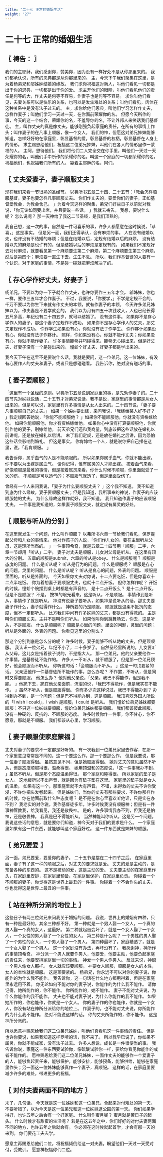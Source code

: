 ```yaml
---
title: "二十七 正常的婚姻生活"
weight: "27"
---
```


# 二十七 正常的婚姻生活


## 〖 祷告： 〗

我们的主耶稣，我们感谢你，赞美你，因为没有一样好处不是从你那里来的。
我们都承认说，所有的恩典都是从你那里来的。
主，今天下午我们聚集在这里，是为着杨弟兄和邬姊妹结婚的缘故。
我们求你祝福这对新人，叫他们看见一切都是出于你的恩典，一切都是出于你的爱。
求主开他们的眼睛，叫他们看见他们的责任是何等的大，作丈夫是何等不容易，作妻子也是何等不容易。
求你叫他们看见，夫妻关系可以是快乐的关系，也可以是发生难处的关系；叫他们看见，肉体在这种关系中是没有法子过去的。
主，求你给他们恩典，叫他们学习怎样作丈夫，怎样作妻子；叫他们学习一天过一天，在你面前荣耀你的名。
但愿今天所作的事，今天的这一个结合，荣耀你的名，不羞辱你的名，不让外邦人来笑话我们基督徒。
主，叫作丈夫的真是像丈夫，能够刚强负起家庭的责任，在所有的事情上作头；叫作妻子的在凡事上顺服，像一个女人。
我们的神，但愿这对弟兄姊妹能够知道，怎样好好的在家庭里，彰显基督的爱，彰显基督的权柄，彰显基督在人身上的情形。
求主赐恩给他们，祝福这二位弟兄姊妹，叫他们在各人的情形里作一蒙福的人。
主阿，恩待他们。
我们将他们二人完全交在你手里，叫他们一天过一天荣耀你的名，叫他们手中所作的荣耀你的名，叫这一个家庭的一切都荣耀你的名。
祝福他们，也祝福我们所有的人。
靠着主耶稣的名，阿们。

## 〖 丈夫爱妻子，妻子顺服丈夫 〗

现在我们来看一节很熟的圣经节。
以弗所书五章二十四、二十五节：「教会怎样顺服基督，妻子也要怎样凡事顺服丈夫。
你们作丈夫的，要爱你们的妻子，正如基督爱教会，为教会舍己。
」为着今天这样的聚集，弟兄们好些日子以前就对我说，「你无论如同要出席，并且要说一些话。
」我就去祷告。
我想，要说什么呢？
怎么说呢？
那一天神给了我这二节圣经，是我们顶熟的。

我自己想，这一次的事，自然是一件可喜乐的事，许多人都愿意在这时候说，「恭喜，」这是事实。
但是另一面，我们还得承认，会有麻烦的事。
人在没有结婚以先，也许没有不结婚的麻烦；但是在结婚以后，定规有结婚以后的麻烦。
没有结婚以先的麻烦是也许有的，但是结婚以后的麻烦是定规有的。
如果我们不定规好去对付麻烦，就要看见第一个麻烦要生第二个麻烦，第二个麻烦要生第三个麻烦，然后是第四个；麻烦要一直生下去，生生不息。
所以，我们作基督徒的人要有一个认识，对于家庭的事情，不是碰一碰就把麻烦解决了的。

## 〖 存心学作好丈夫，好妻子 〗

杨弟兄，不要以为你一下子就会作丈夫，也许你要作三五年才会。
邬姊妹，你也一样，要作三五年才会作妻子。
不过，我要说，「你要学，」不学是定规不会的。
千万不要以为你生下来就有作丈夫的本领，就有作妻子的本领。
今天许多弟兄姊妹以为，作夫妻是不要学就会的。
我们以为月有四五十块钱收入，人也已经长得五尺多高，年纪也有二十四五岁，就可以结婚了。
没有这件事。
如果你不是存心学作人的妻子，那这个妻子定规作不成功。
如果你不是存心学作人的丈夫，那丈夫定规作不成功。
你作学生如果没有心，你就没有法子作学生。
你作夥计如果没有心，你就没有法子作夥计。
照样，你如果没有心，你就不能作丈夫；你如果没有心，你就不能作妻子。
许多事情能够并巧碰得来，能够无心碰出来，但是好丈夫、好妻子没有一个是碰出来的。
憧蚧个好丈夫、好妻子都是学出来的。

我今天下午在这里不是要说什么话，我就是要问，这一位弟兄，这一位姊妹，有没有心要作人的丈夫和妻子，或者只是想碰碰看。
我告诉你，绝对没有碰巧的事。

## 〖 妻子要顺服 〗

「这里有一个圣经的原则。以弗所书五章说到家庭里的事，是先劝作妻子的。二十四节先对姊妹说话，二十五节才对弟兄说话。我不是说，家庭里的事情都是从女人出来的，但是可以说，家庭里有许多事情是从女人出来的。二十四节说，「妻子要凡事顺服自己的丈夫。」
如果一个姊妹要出嫁，来问我说，「我嫁给某人好不好？
」我定规回答她说，「你能不能顺服他？
」如果你不能顺服他，你就没有资格嫁给他。
如果你能顺服他，你才有资格嫁给他。
如果你心中没有打算要顺服他，你就别作他的妻子，别嫁给他。
前天弟兄们还和我商量，到底该把这些话放在婚礼以前讲呢，还是放在婚礼以后讲。
末了我们定规，还是放在婚礼之后讲，因为恐怕这些话会影响到婚礼。
但这是事实。
你肯嫁给一个人，就是说你把自己摆在这里，说，「我肯顺服。
」

我告诉你，属乎血气的人是不能顺服的。
所以如果你属乎血气，你就不能出嫁。
你不要以为出嫁是属血气。
请你记得，惟有属灵的人才能出嫁。
按着血气来看，好像顺服是最难的事情，但是按着属灵来看，你什么时候不顺服，你里面就受了一次的伤。
不顺服是可以透气的；不顺服气就透了，但是里面受伤了。

曾经有一个人来问我说，「妻子为什么要顺服丈夫？
」这个我不知道。
我不知道到底为什么缘故，妻子要顺服丈夫；但是我知道，我所事奉的神说，作妻子的应该顺服她的丈夫。
为什么缘故这样作就好，我不知道。
我只知道作妻子的应该顺服丈夫。
一件事是我知道的，如果妻子顺服丈夫，就定规有属灵的好处。

## 〖 顺服与听从的分别 〗

在这里就发生一个问题，什么叫作顺服？
以弗所书六章一节给我们看见，保罗提起父母和儿女的事情来。
他对作孩子的人说，「你们作儿女的，要在主里听从父母，这是理所当然的。
」一件事顶希奇，就是五章二十四节用「顺服」二字，六章一节却用「听从」二字。
妻子对丈夫是顺服，儿女对父母是听从。
在这里有顶大的分别。
五章的顺服是submit，六章的听从是obey。
什么是顺服呢？
顺服是态度的问题。
什么是听从呢？
听从是行为的问题。
什么是顺服呢？
顺服是存心的问题，灵里的问题。
什么是听从呢？
听从是良心的问题，外表的问题。
顺服是里面的，听从是外面的。
今天如果你丈夫对你说，十二点要吃饭，但是你喜欢十二点半吃饭。
你为着想妻子要顺服丈夫，也就十二点开饭。
但你怎样作呢？
开饭的时候，憧蚧个碗摆到桌上时都是有声音的。
是十二点开饭么？
是十二点开饭。
但是不是顺服？
不是。
按神的眼光看来，这是听从，不是顺服。
事情作到是听从，事情作了就是听从。
神没有说妻子要听从，如果神是说听从的话，那丈夫要妻子作什么，妻子就得作什么。
神所要的乃是顺服。
顺服就是温柔不抵抗的态度，但不一定都听从。
比方我们中间有许多姊妹的丈夫，都是没有得救的。
主是叫你们顺服丈夫，主并不是叫你们听从。
如果他叫你到跳舞场去，你去，这是听从，不是顺服。
什么是顺服呢？
顺服是心里的问题，里面的问题，灵里的问题；听从是外面的、外表的问题。
你看见这里的分别么？

那这个分别到底是怎么分的呢？
许多时候，妻子能够不听从她的丈夫，但是顶顺服。
我认识一位弟兄，年纪不小了，二十多岁了。
自然圣经里所说的，儿女要听从父母，这儿女是指着孩子说的，不是指大人。
那一位弟兄，他的父亲要他作一件事情，是基督徒不能作的。
许多人一不听从，就不顺服了，但是那一位弟兄顶好，他会顺服而不听从。
你听这句话：「会顺服而不听从。
」这是一句顶要紧的话。
父亲逼他作一件基督徒所不能作的事，怎么办呢？
不作罢，不听从，但是同时又得要顺服。
他怎么办？
他对他父亲说，「父亲，我巴不得能作，但是我不能。
」他跪下去，跪在他父亲面前，流泪的说，「我巴不得能作，但是我实在不能作。
」虽然不听从，但是顺服得很。
你有多少次这样说过，我巴不得能办到？
办得到办不到，是一个问题；但是巴不得能办到，这是顺服。
我顶喜欢外国人所说的「I wish I could」，I wish 是顺服，I could 是听从。
我们憧蚧位弟兄姊妹都要顺服；不只这一位姊妹要顺服，憧蚧位弟兄姊妹都要顺服。
我们都该彼此顺服，没有一种硬的、反抗的、不顺服的态度。
许多时候你作一件事，你不甘心，你不愿意，那就是不顺服。
我们都该从心里，学习顺服。

## 〖 妻子顺服使家庭蒙福 〗

丈夫对妻子的要求不一定都是好听的。
有一次我到一位弟兄家里去作客，在那一个家里意见常常是不同的，这一个要这么作，那一个要那么作。
但是我要说，那一位妻子顺服得很。
虽然意见不同，但是她顺服得很。
她对丈夫的意见虽然不听从，但是态度顺服得很，温柔得很。
她用顶温和的态度说，「这一件事我办不到。
」虽然不听从，但是那个态度温柔得很。
那个家庭和睦得很。
所以家庭的垫子是女人。
这地板所以不出声音，就是因为有垫子垫在这里。
家庭里的垫子就是女人的温柔。
如果有这一个，那家庭里就不大有声音。
不错，未得救的丈夫不许你受浸，不许你把头发卷起来。
但是姊妹们，当你的丈夫有那些要求，不许你那样作的时候，你在他面前取什么种态度呢？
是不是在你心里喜欢听他话，只是实在办不到？
我老实的对你说，我作基督徒多年，许多时候我没有顺服神；但是有一件事神管教我，给我看见，我还是敬畏神。
是的，许多事情我办不到，但我还是怕神，还是敬畏神。
我真是巴不得能听从。
当然神能叫你听从，这是另一个问题。
我说这些话的意思，就是要你们知道，神今天对于我们的要求是什么。
一个家庭里如果有这一件东西，就能够叫这个家庭好过。
这一件东西就是姊妹的顺服。

## 〖 弟兄要爱 〗

另一面，弟兄要爱，要爱你的妻子。
二十五节是摆在二十四节之后。
在家庭里面，妻子有了这一种的顺服之后，对丈夫的要求就是爱。
丈夫的爱是主动的，是预备各种的东西的。
这不是被动的爱，这是主动的爱。
丈夫要主动的在家庭里作头，在家庭里安排，在家庭里预备，在家庭里保护，在家庭里负责。
你碰着一个不顺服的妻子，你觉得这是世界上最丑的一件事。
你碰着一个不会作头的丈夫，你也觉得这是世界上最丑的一件事。

## 〖 站在神所分派的地位上 〗

这些日子有两三位弟兄来问我关于婚姻的问题。
我说，世界上的婚姻有四种，只有一种是最好的，其余三种都不好。
第一种就是一个男人娶一个女人，一个真的男人娶一个真的女人，这最好。
第二种就起首变坏了，就是一个女人娶了一个女人，一个女性的男人娶了一个女性的女人。
第三种是什么呢？
一个男性的男人娶了一个男性的女人，一个男人娶了一个男人。
第四种最坏了，家庭糟透了，就是一个女人娶了一个男人。
这一个家庭没有办法，再坏没有了。
我感谢神，神所作的事情顶希奇。
神分派一个男人就要作男人，他要爱，他要主动，他要负起家庭的责任来，他要安排家庭里一切的事情。
神爱一个男人作男人。
反过来说，神恨一个男人像女人那样。
女人就应该要顺服。
神要女人顺服，顺服是女人的本性，女人的本性就是顺服。
这是顶要紧的。
杨弟兄，你永远不可以对你的妻子说，你能作的为什么我不能作。
我告诉你，这一句话在什么地方都用得着，但是在家庭里永远用不着。
你无论如何不能对你的妻子说，你能作的为什么我不能作。
请你记得，她所能作的，你不能作。
你所能作的，她不能作。
妻子不能对丈夫说，为什么你能作的我不能作。
丈夫也不能对妻子说，为什么你能作的我不能作。
如果她所作的，你也能作，你就是一个女人。
你的妻子作的你也能作，你就是一个女人，你没有站在神所分派给你的地位上。
作妻子的，也不能对丈夫说，你所能作的为什么我不能作。
绝对不能说这样的话。
你的丈夫所能作的，你不能作。
这是神所分派的。

所以愿意神赐恩给我们这二位弟兄姊妹，叫他们真看见这一件事情的责任。
但是也许你要说，如果我知道这样罗嗦的话，我不来了。
所以我早已说了，你如果不属灵，你就不能成家，没有法子过去。
许多人想说，成长是一件很便当的事。
我告诉你说，家庭这一件东西要试验你，像硫酸试验你一样，要给你看见你能作的或者不能作的。
愿神赐恩给我们这二位弟兄姊妹，一面作丈夫的能够作一个爱妻子的人，能够负起责任来，能够保护，能够安排，能够预备，能够供给，能够在家庭里作头；另一面这一位姊妹能够真作一个妻子，真顺服。
这样的话，在家庭里要减少许多的难处，带进更多的祝福。

## 〖 对付夫妻两面不同的地方 〗

末了，几句话。
今天就是这一位姊妹和这一位弟兄，合起来对付难处的第一天。
不要听错了，以为今天是这一位弟兄和这一位姊妹逛公园的第一天。
你们如果学得好，也许五年之后会有一个好家庭。
什么叫作蜜月呢？
蜜月就是苦日子的起头。
什么时候才有甜蜜的生活呢？
若是在这五年之中，你们好好的对付夫妻两面不同的地方，也许五年之后就会有。
你必须在这时候就起首学，才会有那一天的来到。
你们要花工夫去学。

愿意主再赐恩给他们二位，将祝福倾倒给这一对夫妻，盼望他们一天过一天受对付，受教训。
愿意神祝福你们二位。

